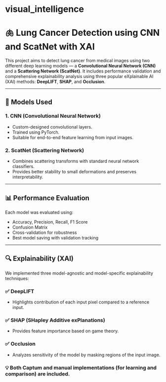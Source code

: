 # visual_intelligence
# 🫁 Lung Cancer Detection using CNN and ScatNet with XAI

This project aims to detect lung cancer from medical images using two different deep learning models — a **Convolutional Neural Network (CNN)** and a **Scattering Network (ScatNet)**. It includes performance validation and comprehensive explainability analysis using three popular eXplainable AI (XAI) methods: **DeepLIFT**, **SHAP**, and **Occlusion**.

---

## 🧠 Models Used

### 1. CNN (Convolutional Neural Network)
- Custom-designed convolutional layers.
- Trained using PyTorch.
- Suitable for end-to-end feature learning from input images.

### 2. ScatNet (Scattering Network)
- Combines scattering transforms with standard neural network classifiers.
- Provides better stability to small deformations and preserves interpretability.

---

## 📊 Performance Evaluation

Each model was evaluated using:
- Accuracy, Precision, Recall, F1 Score
- Confusion Matrix
- Cross-validation for robustness
- Best model saving with validation tracking

---

## 🔍 Explainability (XAI)

We implemented three model-agnostic and model-specific explainability techniques:

### ✅ DeepLIFT
- Highlights contribution of each input pixel compared to a reference input.

### ✅ SHAP (SHapley Additive exPlanations)
- Provides feature importance based on game theory.

### ✅ Occlusion
- Analyzes sensitivity of the model by masking regions of the input image.

### 💡 Both Captum and manual implementations (for learning and comparison) are included.

